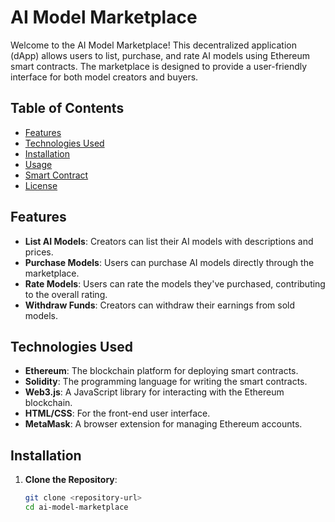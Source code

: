 # AI Model Marketplace

Welcome to the AI Model Marketplace! This decentralized application (dApp) allows users to list, purchase, and rate AI models using Ethereum smart contracts. The marketplace is designed to provide a user-friendly interface for both model creators and buyers.

## Table of Contents

- [Features](#features)
- [Technologies Used](#technologies-used)
- [Installation](#installation)
- [Usage](#usage)
- [Smart Contract](#smart-contract)
- [License](#license)

## Features

- **List AI Models**: Creators can list their AI models with descriptions and prices.
- **Purchase Models**: Users can purchase AI models directly through the marketplace.
- **Rate Models**: Users can rate the models they've purchased, contributing to the overall rating.
- **Withdraw Funds**: Creators can withdraw their earnings from sold models.

## Technologies Used

- **Ethereum**: The blockchain platform for deploying smart contracts.
- **Solidity**: The programming language for writing the smart contracts.
- **Web3.js**: A JavaScript library for interacting with the Ethereum blockchain.
- **HTML/CSS**: For the front-end user interface.
- **MetaMask**: A browser extension for managing Ethereum accounts.

## Installation

1. **Clone the Repository**:
   ```bash
   git clone <repository-url>
   cd ai-model-marketplace
